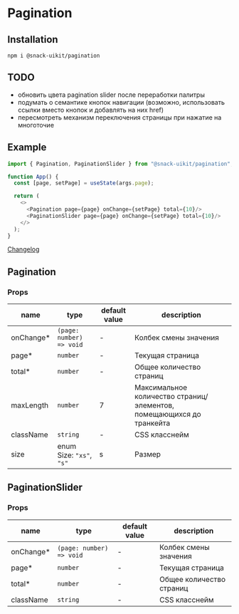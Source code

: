# Pagination

## Installation
`npm i @snack-uikit/pagination`

## TODO

- обновить цвета pagination slider после переработки палитры
- подумать о семантике кнопок навигации (возможно, использовать ссылки вместо кнопок и добавлять на них href)
- пересмотреть механизм переключения страницы при нажатие на многоточие

## Example

```typescript jsx
import { Pagination, PaginationSlider } from "@snack-uikit/pagination";

function App() {
  const [page, setPage] = useState(args.page);

  return (
    <>
      <Pagination page={page} onChange={setPage} total={10}/>
      <PaginationSlider page={page} onChange={setPage} total={10}/>
    </>
  );
}
```

[Changelog](./CHANGELOG.md)

[//]: DOCUMENTATION_SECTION_START
[//]: THIS_SECTION_IS_AUTOGENERATED_PLEASE_DONT_EDIT_IT
## Pagination
### Props
| name | type | default value | description |
|------|------|---------------|-------------|
| onChange* | `(page: number) => void` | - | Колбек смены значения |
| page* | `number` | - | Текущая страница |
| total* | `number` | - | Общее количество страниц |
| maxLength | `number` | 7 | Максимальное количество страниц/элементов, помещающихся до транкейта |
| className | `string` | - | CSS класснейм |
| size | enum Size: `"xs"`, `"s"` | s | Размер |
## PaginationSlider
### Props
| name | type | default value | description |
|------|------|---------------|-------------|
| onChange* | `(page: number) => void` | - | Колбек смены значения |
| page* | `number` | - | Текущая страница |
| total* | `number` | - | Общее количество страниц |
| className | `string` | - | CSS класснейм |


[//]: DOCUMENTATION_SECTION_END

